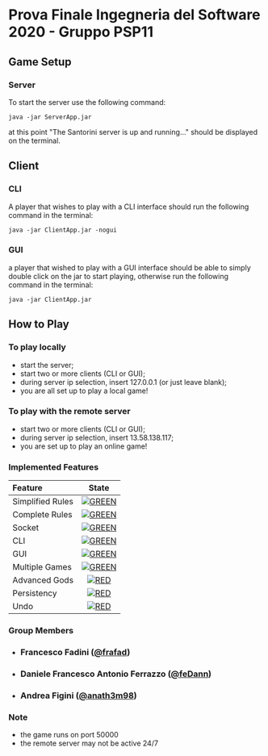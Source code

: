 # Prova Finale Ingegneria del Software 2020 - Gruppo PSP11

## Game Setup

### Server
To start the server use the following command:
```
java -jar ServerApp.jar
```

at this point "The Santorini server is up and running..." should be displayed on the terminal.
## Client
### CLI
A player that wishes to play with a CLI interface should run the following command in the terminal:
```
java -jar ClientApp.jar -nogui
```
### GUI
a player that wished to play with a GUI interface should be able to simply double click on the jar to start playing,
otherwise run the following command in the terminal:
```
java -jar ClientApp.jar
```
## How to Play
### To play locally
- start the server;
- start two or more clients (CLI or GUI);
- during server ip selection, insert 127.0.0.1 (or just leave blank);
- you are all set up to play a local game!
### To play with the remote server
- start two or more clients (CLI or GUI);
- during server ip selection, insert 13.58.138.117;
- you are set up to play an online game!


### Implemented Features
| Feature | State |
|:-----------------------|:------------------------------------:|
| Simplified Rules | [![GREEN](https://placehold.it/15/44bb44/44bb44)](#)|
| Complete Rules | [![GREEN](https://placehold.it/15/44bb44/44bb44)](#)|
| Socket | [![GREEN](https://placehold.it/15/44bb44/44bb44)](#)|
| CLI | [![GREEN](https://placehold.it/15/44bb44/44bb44)](#)|
| GUI | [![GREEN](https://placehold.it/15/44bb44/44bb44)](#)|
| Multiple Games | [![GREEN](https://placehold.it/15/44bb44/44bb44)](#)|
| Advanced Gods | [![RED](https://placehold.it/15/f03c15/f03c15)](#)|
| Persistency | [![RED](https://placehold.it/15/f03c15/f03c15)](#)|
| Undo | [![RED](https://placehold.it/15/f03c15/f03c15)](#)|


### Group Members
- ###       Francesco Fadini ([@frafad](https://github.com/frafad))
- ###       Daniele Francesco Antonio Ferrazzo ([@feDann](https://github.com/feDann))
- ###       Andrea Figini ([@anath3m98](https://github.com/anath3m98))

### Note
- the game runs on port 50000
- the remote server may not be active 24/7
<!--
[![RED](https://placehold.it/15/f03c15/f03c15)](#)
[![YELLOW](https://placehold.it/15/ffdd00/ffdd00)](#)
[![GREEN](https://placehold.it/15/44bb44/44bb44)](#)
-->
